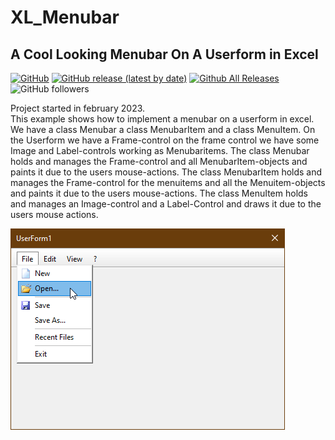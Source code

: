 # XL_Menubar  
## A Cool Looking Menubar On A Userform in Excel  

[![GitHub](https://img.shields.io/github/license/OlimilO1402/XL_Menubar?style=plastic)](https://github.com/OlimilO1402/XL_Menubar/blob/master/LICENSE) 
[![GitHub release (latest by date)](https://img.shields.io/github/v/release/OlimilO1402/XL_Menubar?style=plastic)](https://github.com/OlimilO1402/XL_Menubar/releases/latest)
[![Github All Releases](https://img.shields.io/github/downloads/OlimilO1402/XL_Menubar/total.svg)](https://github.com/OlimilO1402/XL_Menubar/releases/download/v1.0.0/XL_Menubar_v1.0.0.zip)
![GitHub followers](https://img.shields.io/github/followers/OlimilO1402?style=social)

Project started in february 2023.  
This example shows how to implement a menubar on a userform in excel.  
We have a class Menubar a class MenubarItem and a class MenuItem.
On the Userform we have a Frame-control on the frame control we have some Image and Label-controls working as Menubaritems.
The class Menubar holds and manages the Frame-control and all MenubarItem-objects and paints it due to the users mouse-actions.
The class MenubarItem holds and manages the Frame-control for the menuitems and all the Menuitem-objects and paints it due to the users mouse-actions.
The class MenuItem holds and manages an Image-control and a Label-Control and draws it due to the users mouse actions.

![XL_Menubar Image](Resources/XLMenubar.png "XL_Menubar Image")

